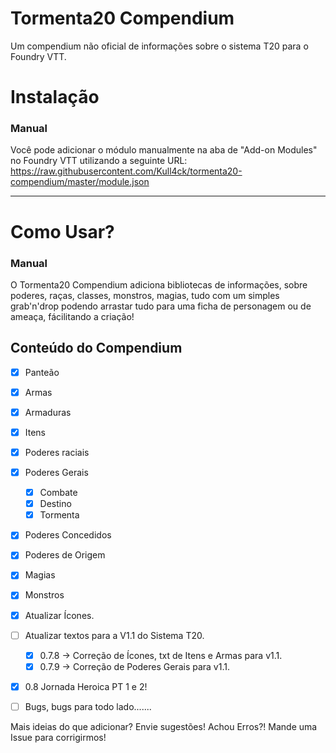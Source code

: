 # Tormenta20 Compendium

Um compendium não oficial de informações sobre o sistema T20 para o Foundry VTT.

# Instalação

### Manual

Você pode adicionar o módulo manualmente na aba de "Add-on Modules" no Foundry VTT utilizando a seguinte URL:
https://raw.githubusercontent.com/Kull4ck/tormenta20-compendium/master/module.json

---

# Como Usar?

### Manual

O Tormenta20 Compendium adiciona bibliotecas de informações, sobre poderes, raças, classes, monstros, magias, tudo com um simples grab'n'drop podendo arrastar tudo para uma ficha de personagem ou de ameaça, fácilitando a criação!

## Conteúdo do Compendium

- [x] Panteão
- [x] Armas
- [x] Armaduras
- [x] Itens
- [x] Poderes raciais
- [x] Poderes Gerais
  - [x] Combate
  - [x] Destino
  - [x] Tormenta
- [x] Poderes Concedidos
- [x] Poderes de Origem
- [x] Magias
- [x] Monstros
- [x] Atualizar Ícones.
- [ ] Atualizar textos para a V1.1 do Sistema T20.
  - [x] 0.7.8 -> Correção de Ícones, txt de Itens e Armas para v1.1.
  - [x] 0.7.9 -> Correção de Poderes Gerais para v1.1.
- [x] 0.8 Jornada Heroica PT 1 e 2!
- [ ]  Bugs, bugs para todo lado.......


Mais ideias do que adicionar? Envie sugestões! Achou Erros?! Mande uma Issue para corrigirmos!
